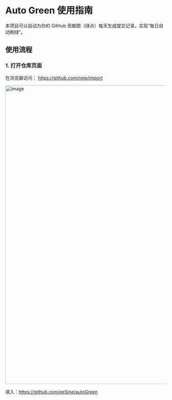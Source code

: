 # Auto Green 使用指南

本项目可以自动为你的 GitHub 贡献图（绿点）每天生成提交记录，实现“每日自动刷绿”。

## 使用流程

### 1. 打开仓库页面
在浏览器访问： https://github.com/new/import

<img width="769" height="933" alt="image" src="https://github.com/user-attachments/assets/0add0f29-f020-4afd-937a-ea0fcf96f874" />

填入：https://github.com/eeSine/autoGreen
